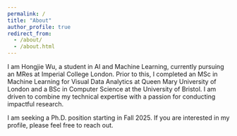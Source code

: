 ```yaml
---
permalink: /
title: "About"
author_profile: true
redirect_from: 
  - /about/
  - /about.html
---
```


I am Hongjie Wu, a student in AI and Machine Learning, currently pursuing an MRes at Imperial College London. Prior to this, I completed an MSc in Machine Learning for Visual Data Analytics at Queen Mary University of London and a BSc in Computer Science at the University of Bristol. I am driven to combine my technical expertise with a passion for conducting impactful research.

I am seeking a Ph.D. position starting in Fall 2025. If you are interested in my profile, please feel free to reach out.